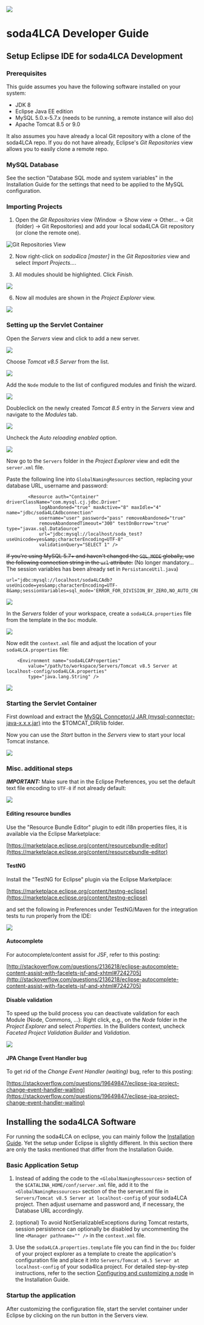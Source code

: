 ![ ](images/soda4LCA_logo_sm.png)

# soda4LCA Developer Guide #

## Setup Eclipse IDE for soda4LCA Development ##

### Prerequisites ###

This guide assumes you have the following software installed on your system:

- JDK 8
- Eclipse Java EE edition
- MySQL 5.0.x-5.7.x (needs to be running, a remote instance will also do) 
- Apache Tomcat 8.5 or 9.0

It also assumes you have already a local Git repository with a clone of the soda4LCA repo. If you do not have already, Eclipse's *Git Repositories* view allows you to easily clone a remote repo.


### MySQL Database ###

See the section "Database SQL mode and system variables" in the 
Installation Guide for the settings that need to be applied to the MySQL
configuration. 


### Importing Projects ###

1. Open the *Git Repositories* view (Window -> Show view -> Other... -> Git (folder) -> Git Repositories) and add your local soda4LCA Git repository (or clone the remote one).
 
![Git Repositories View](images/IDE_setup/Eclipse001GitReposNew.png)


2. Now right-click on *soda4lca [master]* in the *Git Repositories* view  and select *Import Projects...*.

3. All modules should be highlighted. Click *Finish*.

![](images/IDE_setup/Eclipse002ImportNew.png)

6. Now all modules are shown in the *Project Explorer* view.

![](images/IDE_setup/Eclipse008Imported.png)



### Setting up the Servlet Container ###

Open the *Servers* view and click to add a new server.
 
![](images/IDE_setup/Eclipse010Servers.png)

Choose *Tomcat v8.5 Server* from the list.

![](images/IDE_setup/Eclipse011ServersAddTomcat.png)

Add the `Node` module to the list of configured modules and finish the wizard.

![](images/IDE_setup/Eclipse012ServersAddNodeModule.png)


Doubleclick on the newly created *Tomcat 8.5* entry in the *Servers* view and navigate to the *Modules* tab. 

![](images/IDE_setup/Eclipse012aServersEditNodeModule.png)

Uncheck the *Auto reloading enabled* option.

![](images/IDE_setup/Eclipse012bServersEditNodeModule.png)

Now go to the `Servers` folder in the *Project Explorer* view and edit the `server.xml` file.

Paste the following line into `GlobalNamingResources` section, replacing your database URL, username and password:

```
		<Resource auth="Container" driverClassName="com.mysql.cj.jdbc.Driver"
			logAbandoned="true" maxActive="8" maxIdle="4" name="jdbc/soda4LCAdbconnection"
			username="user" password="pass" removeAbandoned="true"
			removeAbandonedTimeout="300" testOnBorrow="true" type="javax.sql.DataSource"
			url="jdbc:mysql://localhost/soda_test?useUnicode=yes&amp;characterEncoding=UTF-8"
			validationQuery="SELECT 1" />
```

~~If you're using MySQL 5.7+ and haven't changed the `SQL_MODE` globally, use the
following connection string in the `url` attribute:~~ (No longer mandatory... The session variables has been already set in `PersistanceUtil.java`)

```
url="jdbc:mysql://localhost/soda4LCAdb?useUnicode=yes&amp;characterEncoding=UTF-8&amp;sessionVariables=sql_mode='ERROR_FOR_DIVISION_BY_ZERO,NO_AUTO_CREATE_USER,NO_ENGINE_SUBSTITUTION'"
``` 


![](images/IDE_setup/Eclipse015ServerConfigDB.png)


In the *Servers* folder of your workspace, create a `soda4LCA.properties` file from the template in the `Doc` module. 

![](images/IDE_setup/Eclipse017ServerSoda4LCAProps.png)


Now edit the `context.xml` file and adjust the location of your `soda4LCA.properties` file:

```
	<Environment name="soda4LCAProperties"
		value="/path/to/workspace/Servers/Tomcat v8.5 Server at localhost-config/soda4LCA.properties"
		type="java.lang.String" />
```

![](images/IDE_setup/Eclipse016ServerConfigContext.png)


### Starting the Servlet Container ###

First download and extract the [MySQL Conncetor/J JAR (mysql-connector-java-x.x.x.jar)](https://dev.mysql.com/downloads/connector/j/) into the $TOMCAT_DIR/lib folder.  

Now you can use the *Start* button in the *Servers* view to start your local Tomcat instance.

![](images/IDE_setup/Eclipse019ServerStart.png)



### Misc. additional steps ###

***IMPORTANT:*** Make sure that in the Eclipse Preferences, you set the default text file encoding to `UTF-8` if not already default:

![](images/IDE_setup/Eclipse021DefaultEncoding.png)


#### Editing resource bundles

Use the "Resource Bundle Editor" plugin to edit i18n properties files, it is available via the Eclipse Marketplace:

[https://marketplace.eclipse.org/content/resourcebundle-editor](https://marketplace.eclipse.org/content/resourcebundle-editor)


#### TestNG

Install the "TestNG for Eclipse" plugin via the Eclipse Marketplace: 

[https://marketplace.eclipse.org/content/testng-eclipse](https://marketplace.eclipse.org/content/testng-eclipse)

and set the following in Preferences under TestNG/Maven for the integration tests tu run properly from the IDE: 

![](images/IDE_setup/Eclipse022TestNG.png)



#### Autocomplete

For autocomplete/content assist for JSF, refer to this posting:

[http://stackoverflow.com/questions/2136218/eclipse-autocomplete-content-assist-with-facelets-jsf-and-xhtml#7242705](http://stackoverflow.com/questions/2136218/eclipse-autocomplete-content-assist-with-facelets-jsf-and-xhtml#7242705)


#### Disable validation

To speed up the build process you can deactivate validation for each Module (Node, Commons, ...):
Right click, e.g., on the *Node* folder in the *Project Explorer* and select *Properties*. In the Builders context,
uncheck *Faceted Project Validation Builder* and *Validation*.

![](images/IDE_setup/Eclipse020DeactivateValidation.png)


#### JPA Change Event Handler bug

To get rid of the *Change Event Handler (waiting)* bug, refer to this posting:

[https://stackoverflow.com/questions/19649847/eclipse-jpa-project-change-event-handler-waiting](https://stackoverflow.com/questions/19649847/eclipse-jpa-project-change-event-handler-waiting)


## Installing the soda4LCA Software ##

For running the soda4LCA on eclipse, you can mainly follow the 
[Installation Guide](/Doc/src/Installation_Guide/Installation_Guide.md). 
Yet the setup under Eclipse is slightly different.
In this section there are only the tasks mentioned that differ from the Installation Guide. 


### Basic Application Setup


1. Instead of adding the code to the `<GlobalNamingRessources>` section of the 
	`$CATALINA_HOME/conf/server.xml` file, add it to the `<GlobalNamingRessources>` 
	section of the the server.xml file in `Servers/Tomcat v8.5 Server at localhost-config` 
	of your soda4LCA project. Then adjust username and password and, if necessary, the Database URL accordingly. 

2. (optional) To avoid NotSerializableExceptions during Tomcat
    restarts, session persistence can optionally be disabled by
    uncommenting the line `<Manager pathname="" />` in the
    `context.xml` file.

3. Use the `soda4LCA.properties.template`  file you can find in the `Doc` folder
	of your project explorer as a template to create the application's configuration file and 
	place it into `Servers/Tomcat v8.5 Server at localhost-config` of your soda4lca project. 
	For detailed step-by-step instructions, refer to the section 
	[Configuring and customizing a node](Doc/src/Installation_Guide/Installation_Guide.md#configuring-and-customizing-a-node) 
	in the Installation Guide.


### Startup the application


After customizing the configuration file, start the servlet container under Eclipse 
by clicking on the run button in the Servers view.